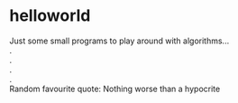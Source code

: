# helloworld
Just some small programs to play around with algorithms...\
.\
.\
.\
.\
Random favourite quote: Nothing worse than a hypocrite

